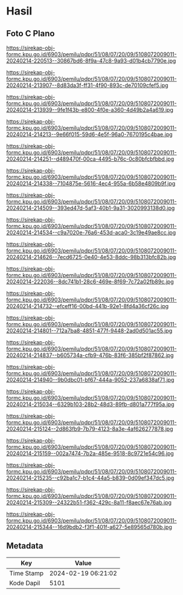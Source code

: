 # Hasil

## Foto C Plano

https://sirekap-obj-formc.kpu.go.id/6903/pemilu/pdpr/51/08/07/20/09/5108072009011-20240214-220513--30867bd6-8f9a-47c8-9a93-d01b4cb7790e.jpg

https://sirekap-obj-formc.kpu.go.id/6903/pemilu/pdpr/51/08/07/20/09/5108072009011-20240214-213907--8d83da3f-ff31-4f90-893c-de70109cfef5.jpg

https://sirekap-obj-formc.kpu.go.id/6903/pemilu/pdpr/51/08/07/20/09/5108072009011-20240214-213939--9fe1f43b-e800-4f0e-a360-4d49b2a4a619.jpg

https://sirekap-obj-formc.kpu.go.id/6903/pemilu/pdpr/51/08/07/20/09/5108072009011-20240214-214213--9e66f015-59d6-4e5f-96a0-7670195c4bae.jpg

https://sirekap-obj-formc.kpu.go.id/6903/pemilu/pdpr/51/08/07/20/09/5108072009011-20240214-214251--d489470f-00ca-4495-b76c-0c80bfcbfbbd.jpg

https://sirekap-obj-formc.kpu.go.id/6903/pemilu/pdpr/51/08/07/20/09/5108072009011-20240214-214338--7104875e-5616-4ec4-955a-6b58e4809b9f.jpg

https://sirekap-obj-formc.kpu.go.id/6903/pemilu/pdpr/51/08/07/20/09/5108072009011-20240214-214509--393ed47d-5af3-40b1-9a31-3020993138d0.jpg

https://sirekap-obj-formc.kpu.go.id/6903/pemilu/pdpr/51/08/07/20/09/5108072009011-20240214-214534--c9a7020e-76a6-453d-aca0-3c19e49ae8cc.jpg

https://sirekap-obj-formc.kpu.go.id/6903/pemilu/pdpr/51/08/07/20/09/5108072009011-20240214-214626--7ecd6725-0e40-4e53-8ddc-98b313bfc82b.jpg

https://sirekap-obj-formc.kpu.go.id/6903/pemilu/pdpr/51/08/07/20/09/5108072009011-20240214-222036--8dc741b1-28c6-469e-8f69-7c72a02fb89c.jpg

https://sirekap-obj-formc.kpu.go.id/6903/pemilu/pdpr/51/08/07/20/09/5108072009011-20240214-214732--efceff16-00bd-441b-92e1-8fd4a36cf26c.jpg

https://sirekap-obj-formc.kpu.go.id/6903/pemilu/pdpr/51/08/07/20/09/5108072009011-20240214-214801--712a7ba8-4851-477f-9448-2ad0d501ac55.jpg

https://sirekap-obj-formc.kpu.go.id/6903/pemilu/pdpr/51/08/07/20/09/5108072009011-20240214-214837--b605734a-cfb9-476b-83f6-385bf2f87862.jpg

https://sirekap-obj-formc.kpu.go.id/6903/pemilu/pdpr/51/08/07/20/09/5108072009011-20240214-214940--9b0dbc01-bf67-444a-9052-237a6838af71.jpg

https://sirekap-obj-formc.kpu.go.id/6903/pemilu/pdpr/51/08/07/20/09/5108072009011-20240214-215034--6329b103-28b2-48d3-89fb-d801a777f95a.jpg

https://sirekap-obj-formc.kpu.go.id/6903/pemilu/pdpr/51/08/07/20/09/5108072009011-20240214-215124--2d863fb9-7b79-4123-8a3e-4af626277878.jpg

https://sirekap-obj-formc.kpu.go.id/6903/pemilu/pdpr/51/08/07/20/09/5108072009011-20240214-215159--002a7474-7b2a-485e-9518-8c9721e54c96.jpg

https://sirekap-obj-formc.kpu.go.id/6903/pemilu/pdpr/51/08/07/20/09/5108072009011-20240214-215235--c92ba1c7-b1c4-44a5-b839-0d09ef347dc5.jpg

https://sirekap-obj-formc.kpu.go.id/6903/pemilu/pdpr/51/08/07/20/09/5108072009011-20240214-215309--24322b51-f362-429c-8a11-f8aec67e76ab.jpg

https://sirekap-obj-formc.kpu.go.id/6903/pemilu/pdpr/51/08/07/20/09/5108072009011-20240214-215344--16d9bdb2-f3f1-401f-a627-5e89565d780b.jpg


## Metadata

| Key        | Value               |
| ---------- | ------------------- |
| Time Stamp | 2024-02-19 06:21:02 |
| Kode Dapil | 5101                |



